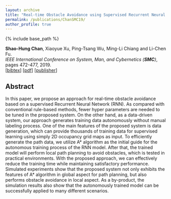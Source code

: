```yaml
---
layout: archive
title: "Real-time Obstacle Avoidance using Supervised Recurrent Neural Network with Automatic Data Collection and Labeling"
permalink: /publications/ChanSMC19/
author_profile: true
---
```


{% include base_path %}

**Shao-Hung Chan**, Xiaoyue Xu, Ping-Tsang Wu, Ming-Li Chiang and Li-Chen Fu.  
<i>IEEE International Conference on System, Man, and Cybernetics (**SMC**)</i>, pages 472-477, 2019.  
[<a href="javascript:void(0)" onclick="(function(target, id) { if ($('#' + id).css('display') == 'block') { $('#' + id).hide('fast'); $(target).text('bibtex') } else { $('#' + id).show('fast'); $(target).text('bibtex▲') } })(this, 'bibtex-ChanSMC19');">bibtex</a>]
  [[pdf](https://shchan13.github.io/files/ChanSMC19.pdf)]
  [[publisher](https://ieeexplore.ieee.org/abstract/document/8914281/)]
  <div id="bibtex-ChanSMC19" style="display:none">
  <pre>@inproceedings{ChanSMC19,
    author    = {Shao-Hung Chan and Xiaoyue Xu and Ping-Tsang Wu and Ming-Li Chiang and Li-Chen Fu},
    title     = {Real-time Obstacle Avoidance using Supervised Recurrent Neural Network with Automatic Data Collection and Labeling},
    booktitle = {IEEE International Conference on System, Man, and Cybernetics (SMC)},
    pages     = {472--477},
    year      = {2019}
  }</pre>
  </div>

## Abstract
In this paper, we propose an approach for real-time obstacle avoidance based on a supervised Recurrent Neural Network (RNN). As compared with conventional rule-based methods, fewer hyper parameters are needed to be tuned in the proposed system. On the other hand, as a data-driven system, our approach generates training data autonomously without manual labeling process. One of the main features of the proposed system is data generation, which can provide thousands of training data for supervised learning using simply 2D occupancy grid maps as input. To efficiently generate the path data, we utilize A* algorithm as the initial guide for the autonomous training process of the RNN model. After that, the trained model will perform local path planning to avoid
obstacles, which is tested in practical environments. With the proposed approach, we can effectively reduce the training time
while maintaining satisfactory performance. Simulated experiments show that the proposed system not only exhibits the features of A* algorithm in global aspect for path planning, but also performs obstacle avoidance in local aspect. As a by-product, the simulation results also show that the autonomously trained model can be successfully applied to many different scenarios.
